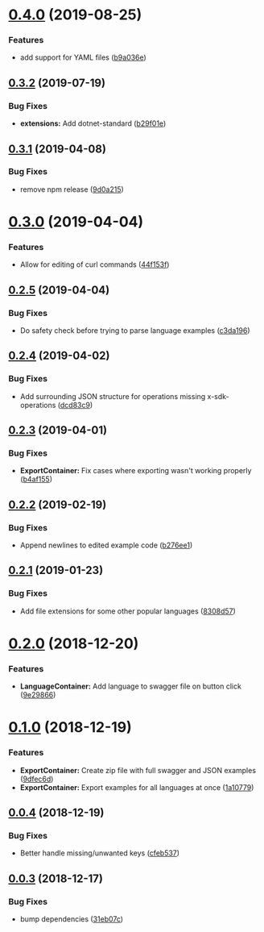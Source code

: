 # [0.4.0](https://github.com/watson-developer-cloud/sdk-example-editor/compare/v0.3.2...v0.4.0) (2019-08-25)


### Features

* add support for YAML files ([b9a036e](https://github.com/watson-developer-cloud/sdk-example-editor/commit/b9a036e))

## [0.3.2](https://github.com/watson-developer-cloud/sdk-example-editor/compare/v0.3.1...v0.3.2) (2019-07-19)


### Bug Fixes

* **extensions:** Add dotnet-standard ([b29f01e](https://github.com/watson-developer-cloud/sdk-example-editor/commit/b29f01e))

## [0.3.1](https://github.com/watson-developer-cloud/sdk-example-editor/compare/v0.3.0...v0.3.1) (2019-04-08)


### Bug Fixes

* remove npm release ([9d0a215](https://github.com/watson-developer-cloud/sdk-example-editor/commit/9d0a215))

# [0.3.0](https://github.com/watson-developer-cloud/sdk-example-editor/compare/v0.2.5...v0.3.0) (2019-04-04)


### Features

* Allow for editing of curl commands ([44f153f](https://github.com/watson-developer-cloud/sdk-example-editor/commit/44f153f))

## [0.2.5](https://github.com/watson-developer-cloud/sdk-example-editor/compare/v0.2.4...v0.2.5) (2019-04-04)


### Bug Fixes

* Do safety check before trying to parse language examples ([c3da196](https://github.com/watson-developer-cloud/sdk-example-editor/commit/c3da196))

## [0.2.4](https://github.com/watson-developer-cloud/sdk-example-editor/compare/v0.2.3...v0.2.4) (2019-04-02)


### Bug Fixes

* Add surrounding JSON structure for operations missing x-sdk-operations ([dcd83c9](https://github.com/watson-developer-cloud/sdk-example-editor/commit/dcd83c9))

## [0.2.3](https://github.com/watson-developer-cloud/sdk-example-editor/compare/v0.2.2...v0.2.3) (2019-04-01)


### Bug Fixes

* **ExportContainer:** Fix cases where exporting wasn't working properly ([b4af155](https://github.com/watson-developer-cloud/sdk-example-editor/commit/b4af155))

## [0.2.2](https://github.com/watson-developer-cloud/sdk-example-editor/compare/v0.2.1...v0.2.2) (2019-02-19)


### Bug Fixes

* Append newlines to edited example code ([b276ee1](https://github.com/watson-developer-cloud/sdk-example-editor/commit/b276ee1))

## [0.2.1](https://github.com/watson-developer-cloud/sdk-example-editor/compare/v0.2.0...v0.2.1) (2019-01-23)


### Bug Fixes

* Add file extensions for some other popular languages ([8308d57](https://github.com/watson-developer-cloud/sdk-example-editor/commit/8308d57))

# [0.2.0](https://github.com/watson-developer-cloud/sdk-example-editor/compare/v0.1.0...v0.2.0) (2018-12-20)


### Features

* **LanguageContainer:** Add language to swagger file on button click ([9e29866](https://github.com/watson-developer-cloud/sdk-example-editor/commit/9e29866))

# [0.1.0](https://github.com/watson-developer-cloud/sdk-example-editor/compare/v0.0.4...v0.1.0) (2018-12-19)


### Features

* **ExportContainer:** Create zip file with full swagger and JSON examples ([9dfec6d](https://github.com/watson-developer-cloud/sdk-example-editor/commit/9dfec6d))
* **ExportContainer:** Export examples for all languages at once ([1a10779](https://github.com/watson-developer-cloud/sdk-example-editor/commit/1a10779))

## [0.0.4](https://github.com/watson-developer-cloud/sdk-example-editor/compare/v0.0.3...v0.0.4) (2018-12-19)


### Bug Fixes

* Better handle missing/unwanted keys ([cfeb537](https://github.com/watson-developer-cloud/sdk-example-editor/commit/cfeb537))

## [0.0.3](https://github.com/watson-developer-cloud/sdk-example-editor/compare/v0.0.2...v0.0.3) (2018-12-17)


### Bug Fixes

* bump dependencies ([31eb07c](https://github.com/watson-developer-cloud/sdk-example-editor/commit/31eb07c))
